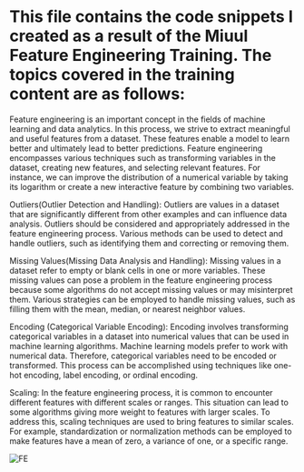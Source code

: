 # This file contains the code snippets I created as a result of the Miuul Feature Engineering Training. The topics covered in the training content are as follows:

Feature engineering is an important concept in the fields of machine learning and data analytics. In this process, we strive to extract meaningful and useful features from a dataset. 
These features enable a model to learn better and ultimately lead to better predictions.
Feature engineering encompasses various techniques such as transforming variables in the dataset, creating new features, and selecting relevant features. 
For instance, we can improve the distribution of a numerical variable by taking its logarithm or create a new interactive feature by combining two variables.

Outliers(Outlier Detection and Handling): Outliers are values in a dataset that are significantly different from other examples and can influence data analysis. 
Outliers should be considered and appropriately addressed in the feature engineering process. Various methods can be used to detect and handle outliers, such as identifying them and correcting or removing them.

Missing Values(Missing Data Analysis and Handling): Missing values in a dataset refer to empty or blank cells in one or more variables. These missing values can pose a problem in the feature engineering process because 
some algorithms do not accept missing values or may misinterpret them. Various strategies can be employed to handle missing values, such as filling them with the mean, median, or nearest neighbor values.

Encoding (Categorical Variable Encoding): Encoding involves transforming categorical variables in a dataset into numerical values that can be used in machine learning algorithms. Machine learning models prefer to work with numerical data. 
Therefore, categorical variables need to be encoded or transformed. This process can be accomplished using techniques like one-hot encoding, label encoding, or ordinal encoding.

Scaling: In the feature engineering process, it is common to encounter different features with different scales or ranges. This situation can lead to some algorithms giving more weight to features with larger scales. 
To address this, scaling techniques are used to bring features to similar scales. For example, standardization or normalization methods can be employed to make features have a mean of zero, 
a variance of one, or a specific range.


![FE](https://github.com/busraCin/FeatureEngineering/assets/69642923/6e013930-4de4-4813-a675-e38516251451)

